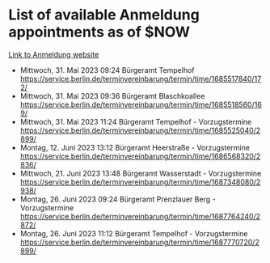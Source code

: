# List of available Anmeldung appointments as of $NOW
[Link to Anmeldung website](https://service.berlin.de/terminvereinbarung/termin/tag.php?termin=1&anliegen[]=120686&dienstleisterlist=122210,122217,327316,122219,327312,122227,327314,122231,327346,122243,327348,122254,122252,329742,122260,329745,122262,329748,122271,327278,122273,327274,122277,327276,330436,122280,327294,122282,327290,122284,327292,122291,327270,122285,327266,122286,327264,122296,327268,150230,329760,122297,327286,122294,327284,122312,329763,122314,329775,122304,327330,122311,327334,122309,327332,317869,122281,327352,122279,329772,122283,122276,327324,122274,327326,122267,329766,122246,327318,122251,327320,122257,327322,122208,327298,122226,327300&herkunft=http%3A%2F%2Fservice.berlin.de%2Fdienstleistung%2F120686%2F)
- Mittwoch, 31. Mai 2023 09:24 Bürgeramt Tempelhof https://service.berlin.de/terminvereinbarung/termin/time/1685517840/172/
- Mittwoch, 31. Mai 2023 09:36 Bürgeramt Blaschkoallee https://service.berlin.de/terminvereinbarung/termin/time/1685518560/169/
- Mittwoch, 31. Mai 2023 11:24 Bürgeramt Tempelhof - Vorzugstermine https://service.berlin.de/terminvereinbarung/termin/time/1685525040/2899/
- Montag, 12. Juni 2023 13:12 Bürgeramt Heerstraße - Vorzugstermine https://service.berlin.de/terminvereinbarung/termin/time/1686568320/2836/
- Mittwoch, 21. Juni 2023 13:48 Bürgeramt Wasserstadt - Vorzugstermine https://service.berlin.de/terminvereinbarung/termin/time/1687348080/2938/
- Montag, 26. Juni 2023 09:24 Bürgeramt Prenzlauer Berg - Vorzugstermine https://service.berlin.de/terminvereinbarung/termin/time/1687764240/2872/
- Montag, 26. Juni 2023 11:12 Bürgeramt Tempelhof - Vorzugstermine https://service.berlin.de/terminvereinbarung/termin/time/1687770720/2899/
